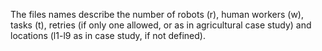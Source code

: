 The files names describe the number of robots (r), human workers (w), tasks (t), retries (if only one allowed, or as in agricultural case study) and locations (l1-l9 as in case study, if not defined).